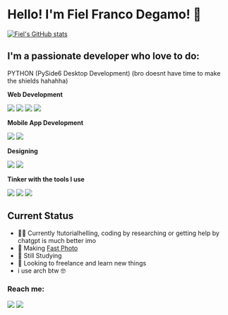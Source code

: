 # Hello! I'm Fiel Franco Degamo! 👦
[![Fiel's GitHub stats](https://github-readme-stats.vercel.app/api?username=piyeldev)](https://github.com/anuraghazra/github-readme-stats)

## I'm a passionate developer who love to do:

PYTHON (PySide6 Desktop Development) (bro doesnt have time to make the shields hahahha)

**Web Development**

<img src="https://img.shields.io/badge/html5-%23E34F26.svg?style=for-the-badge&logo=html5&logoColor=white">   <img src="https://img.shields.io/badge/css3%20-%2314354C.svg?&style=for-the-badge&logo=css3&logoColor=white">   <img src="https://img.shields.io/badge/javascript%20-%23323330.svg?&style=for-the-badge&logo=javascript&logoColor=%23F7DF1E">  <img src="https://img.shields.io/badge/Svelte-4A4A55?style=for-the-badge&logo=svelte">

**Mobile App Development**

<img src="https://img.shields.io/badge/Flutter-02569B?style=for-the-badge&logo=flutter&logoColor=white"> <img src="https://img.shields.io/badge/Android_Studio-3DDC84?style=for-the-badge&logo=android-studio&logoColor=white">

**Designing**

<img src="https://img.shields.io/badge/Canva-%2300C4CC.svg?style=for-the-badge&logo=Canva&logoColor=white"> <img src="https://img.shields.io/badge/figma-%23F24E1E.svg?style=for-the-badge&logo=figma&logoColor=white">

**Tinker with the tools I use**

<img src="https://img.shields.io/badge/git%20-%23F05032.svg?&style=for-the-badge&logo=git&logoColor=white"/> <img src="http://img.shields.io/badge/-VS%20Code-000000?style=for-the-badge&logo=Visual-studio-code&logoColor=blue"> <img src="https://img.shields.io/badge/GitHub-100000?style=for-the-badge&logo=github&logoColor=white">  

## Current Status
 - 👨‍💻 Currently !tutorialhelling, coding by researching or getting help by chatgpt is much better imo
 - 🧮 Making [Fast Photo]([https://github.com/piyeldev/Fast-Photo](https://github.com/piyeldev/Fast-Photobooth))
 - 📝 Still Studying
 - 🏢 Looking to freelance and learn new things
 - i use arch btw 🤓


<h3>Reach me:</h3>
<a href="mailto: frankthecrafter23@gmail.com">
<img src="https://img.shields.io/badge/-frankthecrafter23%40gmail.com-FF4122?&style=for-the-badge&logo=gmail&logoColor=white" ></a>
<a href="https://fb.com/pyel.franco"><img src="https://img.shields.io/badge/fiel-franco-0000FF?style=for-the-badge&logo=facebook&logoColor=white"></a>


